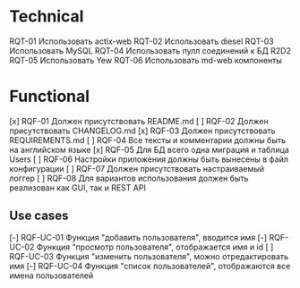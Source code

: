 # Technical

RQT-01 Использовать actix-web
RQT-02 Использовать diesel
RQT-03 Использовать MySQL
RQT-04 Использовать пулл соединений к БД R2D2
RQT-05 Использовать Yew
RQT-06 Использовать md-web компоненты

# Functional

[x] RQF-01 Должен присутствовать README.md
[ ] RQF-02 Должен присутствовать CHANGELOG.md
[x] RQF-03 Должен присутствовать REQUIREMENTS.md
[ ] RQF-04 Все тексты и комментарии должны быть на английском языке
[x] RQF-05 Для БД всего одна миграция и таблица Users
[ ] RQF-06 Настройки приложения должны быть вынесены в файл конфигурации
[ ] RQF-07 Должен присутствовать настраиваемый логгер
[ ] RQF-08 Для вариантов использования должен быть реализован как GUI, так и REST API

## Use cases

[-] RQF-UC-01 Функция "добавить пользователя", вводится имя
[-] RQF-UC-02 Функция "просмотр пользователя", отображается имя и id
[ ] RQF-UC-03 Функция "изменить пользователя", можно отредактировать имя
[-] RQF-UC-04 Функция "список пользователей", отображаются все имена пользователей
